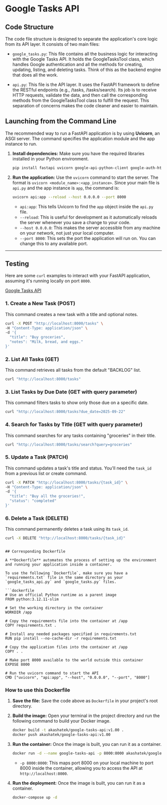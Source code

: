 # Google Tasks API

## Code Structure

The code file structure is designed to separate the application's core logic from its API layer. It consists of two main files:

 * `google_tasks.py`: This file contains all the business logic for interacting with the Google Tasks API. It holds the GoogleTasksTool class, which handles Google authentication and all the methods for creating, updating, listing, and deleting tasks. Think of this as the backend engine that does all the work.

 * `api.py`: This file is the API layer. It uses the FastAPI framework to define the RESTful endpoints (e.g., /tasks, /tasks/search). Its job is to receive HTTP requests, validate the data, and then call the corresponding methods from the GoogleTasksTool class to fulfill the request. This separation of concerns makes the code cleaner and easier to maintain.

## Launching from the Command Line

The recommended way to run a FastAPI application is by using **Uvicorn**, an ASGI server. The command specifies the application module and the app instance to run.

1.  **Install dependencies:** Make sure you have the required libraries installed in your Python environment.

    ```bash
    pip install fastapi uvicorn google-api-python-client google-auth-httplib2 google-auth-oauthlib pydantic
    ```

2.  **Run the application:** Use the `uvicorn` command to start the server. The format is `uvicorn <module_name>:<app_instance>`. Since your main file is `api.py` and the app instance is `app`, the command is:

    ```bash
    uvicorn api:app --reload --host 0.0.0.0 --port 8000
    ```

      - `api:app`: This tells Uvicorn to find the `app` object inside the `api.py` file.
      - `--reload`: This is useful for development as it automatically reloads the server whenever you save a change to your code.
      - `--host 0.0.0.0`: This makes the server accessible from any machine on your network, not just your local computer.
      - `--port 8000`: This sets the port the application will run on. You can change this to any available port.

-----

## Testing

Here are some `curl` examples to interact with your FastAPI application, assuming it's running locally on port `8000`.

[Google Tasks API](http://localhost:8000/docs)

### 1\. Create a New Task (POST)

This command creates a new task with a title and optional notes.

```bash
curl -X POST "http://localhost:8000/tasks" \
-H "Content-Type: application/json" \
-d '{
  "title": "Buy groceries",
  "notes": "Milk, bread, and eggs."
}'
```

### 2\. List All Tasks (GET)

This command retrieves all tasks from the default "BACKLOG" list.

```bash
curl "http://localhost:8000/tasks"
```

### 3\. List Tasks by Due Date (GET with query parameter)

This command filters tasks to show only those due on a specific date.

```bash
curl "http://localhost:8000/tasks?due_date=2025-09-22"
```

### 4\. Search for Tasks by Title (GET with query parameter)

This command searches for any tasks containing "groceries" in their title.

```bash
curl "http://localhost:8000/tasks/search?query=groceries"
```

### 5\. Update a Task (PATCH)

This command updates a task's title and status. You'll need the `task_id` from a previous list or create command.

```bash
curl -X PATCH "http://localhost:8000/tasks/{task_id}" \
-H "Content-Type: application/json" \
-d '{
  "title": "Buy all the groceries!",
  "status": "completed"
}'
```

### 6\. Delete a Task (DELETE)

This command permanently deletes a task using its `task_id`.

```bash
curl -X DELETE "http://localhost:8000/tasks/{task_id}"
```
```

## Corresponding Dockerfile

A **Dockerfile** automates the process of setting up the environment and running your application inside a container.

To use the following `Dockerfile`, make sure you have a `requirements.txt` file in the same directory as your `google_tasks_api.py` and `google_tasks.py` files.

```dockerfile
# Use an official Python runtime as a parent image
FROM python:3.12.11-slim

# Set the working directory in the container
WORKDIR /app

# Copy the requirements file into the container at /app
COPY requirements.txt .

# Install any needed packages specified in requirements.txt
RUN pip install --no-cache-dir -r requirements.txt

# Copy the application files into the container at /app
COPY . .

# Make port 8000 available to the world outside this container
EXPOSE 8000

# Run the uvicorn command to start the API
CMD ["uvicorn", "api:app", "--host", "0.0.0.0", "--port", "8000"]
```

### How to use this Dockerfile

1.  **Save the file:** Save the code above as `Dockerfile` in your project's root directory.

2.  **Build the image:** Open your terminal in the project directory and run the following command to build your Docker image.
    ```bash
    docker build -t akashatek/google-tasks-api:v1.00 .
    docker push akashatek/google-tasks-api:v1.00
    ```
3.  **Run the container:** Once the image is built, you can run it as a container.
    ```bash
    docker run -d --name google-tasks-api -p 8000:8000 akashatek/google-tasks-api:v1.00
    ```
      - `-p 8000:8000`: This maps port 8000 on your local machine to port 8000 inside the container, allowing you to access the API at `http://localhost:8000`.

4.  **Run the deployment:** Once the image is built, you can run it as a container.
    ```bash
    docker-compose up -d
    ```